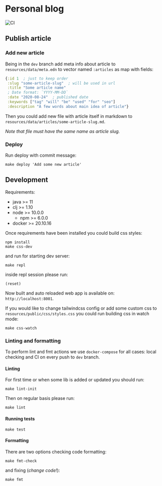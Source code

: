 # Personal blog

![CI](https://github.com/abogoyavlensky/abogoyavlensky.github.io/workflows/CI/badge.svg?branch=dev)

## Publish article

### Add new article

Being in the `dev` branch add meta info about article to `resources/data/meta.edn` 
to vector named `:articles` as map with fields:

```clojure
{:id 1  ; just to keep order
 :slug "some-article-slug"  ; will be used in url
 :title "Some article name"
 ; Date format: `YYYY-MM-DD`
 :date "2020-08-24"  ; published date
 :keywords ["tag" "will" "be" "used" "for" "seo"]
 :description "A few words about main idea of article"}
```

Then you could add new file with article itself in markdown 
to `resources/data/articles/some-article-slug.md`.

*Note that file must have the same name as article slug.*

### Deploy
Run deploy with commit message:

```shell script
make deploy 'Add some new article'
``` 

## Development

Requirements:

- java >= 11
- clj >= 1.10
- node >= 10.0.0
    - npm >= 6.0.0
- docker >= 20.10.16

Once requirements have been installed you could build css styles:

```shell script
npm install
make css-dev
```

and run for starting dev server:

```shell script
make repl
```

inside repl session please run: 

```shell script
(reset)
```

Now built and auto reloaded web app is available on: `http://localhost:8001`.  

If you would like to change tailwindcss config or add some custom css 
to `resources/public/css/styles.css` you could run building css in watch mode: 

```shell script
make css-watch
```

### Linting and formatting

To perform lint and fmt actions we use `docker-compose` for all cases: 
local checking and CI on every push to `dev` branch.

#### Linting

For first time or when some lib is added or updated you should run: 

```shell
make lint-init
```

Then on regular basis please run:

```shell
make lint
```

#### Running tests

```shell
make test
```

#### Formatting

There are two options checking code formatting:

```shell
make fmt-check
```

and fixing (*change code!*):

```shell
make fmt
```

